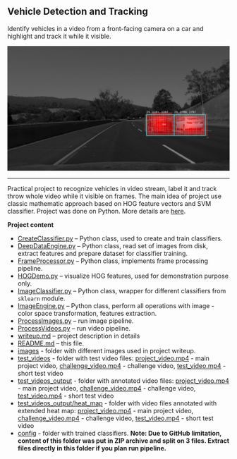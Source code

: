 ## Vehicle Detection and Tracking

Identify vehicles in a video from a front-facing camera on a car and highlight and track it while it visible.

![Vehicle Detection and Tracking](./images/main.jpg)

---

Practical project to recognize vehicles in video stream, label it and track throw whole video while it visible on frames. The main idea of project use classic mathematic approach based on HOG feature vectors and SVM classifier. Project was done on Python. More details are [here](./writeup.md).

**Project content**
*	[CreateClassifier.py](./CreateClassifier.py) – Python class, used to create and train classifiers.
*	[DeepDataEngine.py](./DeepDataEngine.py) – Python class, read set of images from disk, extract features and prepare dataset for classifier training.
*	[FrameProcessor.py](./FrameProcessor.py) – Python class, implements frame processing pipeline.
*	[HOGDemo.py](./HOGDemo.py) – visualize HOG features, used for demonstration purpose only.
*	[ImageClassifier.py](./ImageClassifier.py) – Python class, wrapper for different classifiers from `sklearn` module.
*	[ImageEngine.py](./ImageEngine.py) – Python class, perform all operations with image - color space transformation, features extraction.
*	[ProcessImages.py](./LaneLine.py) – run image pipeline.
*	[ProcessVideos.py](./ProcessVideos.py) – run video pipeline.
*	[writeup.md](./writeup.md) – project description in details
*	[README.md](./README.md) – this file.
* [images](./images) - folder with different images used in project writeup.
*	[test_videos](./test_videos) - folder with test video files: [project_video.mp4](./test_videos/project_video.mp4) - main project video, [challenge_video.mp4](./test_videos/challenge_video.mp4) - challenge video, [test_video.mp4](./test_videos/test_video.mp4) - short test video
*	[test_videos_output](./test_videos_output) - folder with annotated video files: [project_video.mp4](./test_videos_output/project_video.mp4) - main project video, [challenge_video.mp4](./test_videos_output/challenge_video.mp4) - challenge video, [test_video.mp4](./test_videos_output/test_video.mp4) - short test video
*	[test_videos_output/heat_map](./test_videos_output/heat_map) - folder with video files annotated with extended heat map: [project_video.mp4](./test_videos_output/heat_map/project_video.mp4) - main project video, [challenge_video.mp4](./test_videos_output/heat_map/challenge_video.mp4) - challenge video, [test_video.mp4](./test_videos_output/heat_map/test_video.mp4) - short test video
*	[config](./config) - folder with trained classifiers. **Note: Due to GitHub limitation, content of this folder was put in ZIP archive and split on 3 files. Extract files directly in this folder if you plan run pipeline.**

